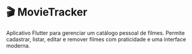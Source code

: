 # 🎬 MovieTracker

Aplicativo Flutter para gerenciar um catálogo pessoal de filmes. Permite cadastrar, listar, editar e remover filmes com praticidade e uma interface moderna.
